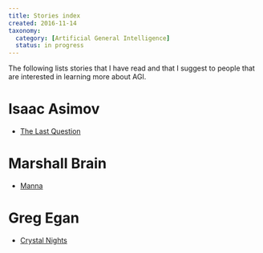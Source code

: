 ```yaml
---
title: Stories index
created: 2016-11-14
taxonomy:
  category: [Artificial General Intelligence]
  status: in progress
---
```


The following lists stories that I have read and that I suggest to people that are interested in learning more about AGI.

# Isaac Asimov
* [The Last Question](http://www.physics.princeton.edu/ph115/LQ.pdf)

# Marshall Brain
* [Manna](http://marshallbrain.com/manna1.htm)

# Greg Egan
* [Crystal Nights](http://ttapress.com/553/crystal-nights-by-greg-egan/)